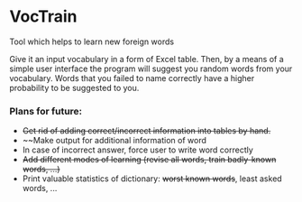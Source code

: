 # VocTrain
Tool which helps to learn new foreign words 

Give it an input vocabulary in a form of Excel table.
Then, by a means of a simple user interface the program will suggest you random words from your vocabulary.
Words that you failed to name correctly have a higher probability to be suggested to you.


### Plans for future:
* ~~Get rid of adding correct/incorrect information into tables by hand.~~
* ~~Make output for additional information of word
* In case of incorrect answer, force user to write word correctly
* ~~Add different modes of learning (revise all words, train badly-known words, ...)~~
* Print valuable statistics of dictionary: ~~worst known words~~, least asked words, ...
